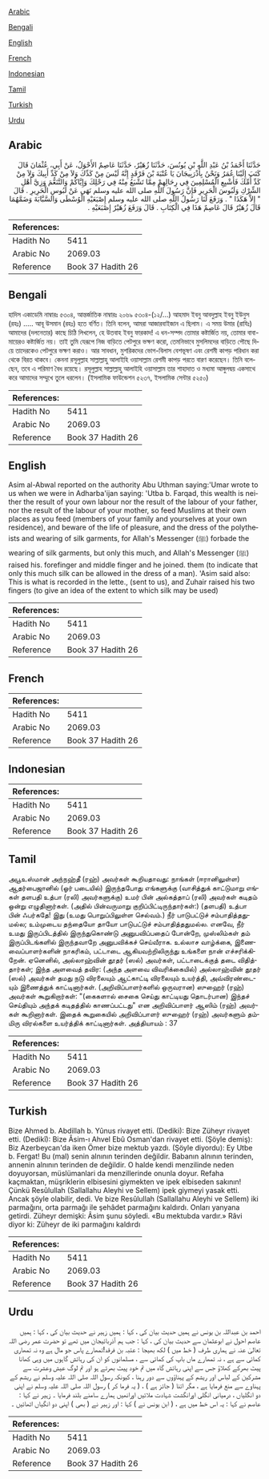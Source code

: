 [Arabic](#arabic)

[Bengali](#bengali)

[English](#english)

[French](#french)

[Indonesian](#indonesian)

[Tamil](#tamil)

[Turkish](#turkish)

[Urdu](#urdu)

## Arabic


<div dir="rtl" lang="ar" style={{fontSize:'larger',backgroundColor:'#f8f9fa',padding:20}}>
حَدَّثَنَا أَحْمَدُ بْنُ عَبْدِ اللَّهِ بْنِ يُونُسَ، حَدَّثَنَا زُهَيْرٌ، حَدَّثَنَا عَاصِمٌ الأَحْوَلُ، عَنْ أَبِي، عُثْمَانَ قَالَ كَتَبَ إِلَيْنَا عُمَرُ وَنَحْنُ بِأَذْرَبِيجَانَ يَا عُتْبَةَ بْنَ فَرْقَدٍ إِنَّهُ لَيْسَ مِنْ كَدِّكَ وَلاَ مِنْ كَدِّ أَبِيكَ وَلاَ مِنْ كَدِّ أُمِّكَ فَأَشْبِعِ الْمُسْلِمِينَ فِي رِحَالِهِمْ مِمَّا تَشْبَعُ مِنْهُ فِي رَحْلِكَ وَإِيَّاكُمْ وَالتَّنَعُّمَ وَزِيَّ أَهْلِ الشِّرْكِ وَلَبُوسَ الْحَرِيرِ فَإِنَّ رَسُولَ اللَّهِ صلى الله عليه وسلم نَهَى عَنْ لَبُوسِ الْحَرِيرِ ‏.‏ قَالَ ‏ "‏ إِلاَّ هَكَذَا ‏"‏ ‏.‏ وَرَفَعَ لَنَا رَسُولُ اللَّهِ صلى الله عليه وسلم إِصْبَعَيْهِ الْوُسْطَى وَالسَّبَّابَةَ وَضَمَّهُمَا قَالَ زُهَيْرٌ قَالَ عَاصِمٌ هَذَا فِي الْكِتَابِ ‏.‏ قَالَ وَرَفَعَ زُهَيْرٌ إِصْبَعَيْهِ ‏.‏
</div>
<div style={{backgroundColor:'#f8f9fa',padding:20, marginBottom: 10}}><table> <thead> <tr> <th>References:</th> <th></th> </tr> </thead> <tbody><tr><td>Hadith No</td><td>5411</td></tr><tr><td>Arabic No</td><td>2069.03</td></tr><tr><td>Reference</td><td>Book 37 Hadith 26</td></tr></tbody></table></div>

## Bengali


<div dir="ltr" lang="bn" style={{fontSize:'larger',backgroundColor:'#f8f9fa',padding:20}}>
হাদিস একাডেমি নাম্বারঃ ৫৩০৪, আন্তর্জাতিক নাম্বারঃ ২০৬৯ ৫৩০৪-(১২/...) আহমাদ ইবনু আবদুল্লাহ ইবনু ইউনুস (রহঃ) ..... আবূ উসমান (রহঃ) হতে বর্ণিত। তিনি বলেন, আমরা আজারবাইজান এ ছিলাম। এ সময় উমার (রাযিঃ) আমাদের (দলনেতার) কাছে চিঠি লিখলেন, হে উতবাহ ইবনু ফারকাদ! এ ধন-সম্পদ তোমার কষ্টার্জিত নয়, তোমার বাবা-মায়েরও কষ্টার্জিত নয়। তাই তুমি যেরূপে নিজ বাড়িতে পেটপুরে ভক্ষণ করো, তেমনিভাবে মুসলিমদের বাড়িতে পৌছে দিয়ে তাদেরকেও পেটপুরে ভক্ষণ করাও। আর সাবধান, মুশরিকদের ভোগ-বিলাস বেশভূষণ এবং রেশমী কাপড় পরিধান করা থেকে বিরত থাকবে। কেননা রসূলুল্লাহ সাল্লাল্লাহু আলাইহি ওয়াসাল্লাম রেশমী কাপড় পরতে বারণ করেছেন। তিনি বলেছেন, তবে এ পরিমাণ বৈধ রয়েছে। রসূলুল্লাহ সাল্লাল্লাহু আলাইহি ওয়াসাল্লাম তার শাহাদাত ও মধ্যমা আঙ্গুলদ্বয় একসাথে করে আমাদের সম্মুখে তুলে ধরলেন। (ইসলামিক ফাউন্ডেশন ৫২৩৭, ইসলামিক সেন্টার ৫২৫০)
</div>
<div style={{backgroundColor:'#f8f9fa',padding:20, marginBottom: 10}}><table> <thead> <tr> <th>References:</th> <th></th> </tr> </thead> <tbody><tr><td>Hadith No</td><td>5411</td></tr><tr><td>Arabic No</td><td>2069.03</td></tr><tr><td>Reference</td><td>Book 37 Hadith 26</td></tr></tbody></table></div>

## English


<div dir="ltr" lang="en" style={{fontSize:'larger',backgroundColor:'#f8f9fa',padding:20}}>
Asim al-Abwal reported on the authority Abu Uthman saying:'Umar wrote to us when we were in Adharba'ijan saying: 'Utba b. Farqad, this wealth is neither the result of your own labour nor the result of the labour of your father, nor the result of the labour of your mother, so feed Muslims at their own places as you feed (members of your family and yourselves at your own residence), and beware of the life of pleasure, and the dress of the polytheists and wearing of silk garments, for Allah's Messenger (ﷺ) forbade the wearing of silk garments, but only this much, and Allah's Messenger (ﷺ) raised his. forefinger and middle finger and he joined. them (to indicate that only this much silk can be allowed in the dress of a man). 'Asim said also: This is what is recorded in the lette., (sent to us), and Zuhair raised his two fingers (to give an idea of the extent to which silk may be used)
</div>
<div style={{backgroundColor:'#f8f9fa',padding:20, marginBottom: 10}}><table> <thead> <tr> <th>References:</th> <th></th> </tr> </thead> <tbody><tr><td>Hadith No</td><td>5411</td></tr><tr><td>Arabic No</td><td>2069.03</td></tr><tr><td>Reference</td><td>Book 37 Hadith 26</td></tr></tbody></table></div>

## French


<div dir="ltr" lang="fr" style={{fontSize:'larger',backgroundColor:'#f8f9fa',padding:20}}>

</div>
<div style={{backgroundColor:'#f8f9fa',padding:20, marginBottom: 10}}><table> <thead> <tr> <th>References:</th> <th></th> </tr> </thead> <tbody><tr><td>Hadith No</td><td>5411</td></tr><tr><td>Arabic No</td><td>2069.03</td></tr><tr><td>Reference</td><td>Book 37 Hadith 26</td></tr></tbody></table></div>

## Indonesian


<div dir="ltr" lang="id" style={{fontSize:'larger',backgroundColor:'#f8f9fa',padding:20}}>

</div>
<div style={{backgroundColor:'#f8f9fa',padding:20, marginBottom: 10}}><table> <thead> <tr> <th>References:</th> <th></th> </tr> </thead> <tbody><tr><td>Hadith No</td><td>5411</td></tr><tr><td>Arabic No</td><td>2069.03</td></tr><tr><td>Reference</td><td>Book 37 Hadith 26</td></tr></tbody></table></div>

## Tamil


<div dir="ltr" lang="ta" style={{fontSize:'larger',backgroundColor:'#f8f9fa',padding:20}}>
அபூஉஸ்மான் அந்நஹ்தீ (ரஹ்) அவர்கள் கூறியதாவது: நாங்கள் (ஈரானிலுள்ள) ஆதர்பைஜானில் (ஓர் படையில்) இருந்தபோது எங்களுக்கு (வாசித்துக் காட்டுமாறு எங்கள் தளபதி உத்பா (ரலி) அவர்களுக்கு) உமர் பின் அல்கத்தாப் (ரலி) அவர்கள் கடிதம் ஒன்று எழுதினார்கள். (அதில் பின்வருமாறு குறிப்பிட்டிருந்தார்கள்:) (தளபதி) உத்பா பின் ஃபர்கதே! இது (உமது பொறுப்பிலுள்ள செல்வம்.) நீர் பாடுபட்டுச் சம்பாதித்ததுமல்ல; உம்முடைய தந்தையோ தாயோ பாடுபட்டுச் சம்பாதித்ததுமல்ல. எனவே, நீர் உமது இருப்பிடத்தில் இருந்துகொண்டு அனுபவிப்பதைப் போன்றே, முஸ்லிம்கள் தம் இருப்பிடங்களில் இருந்தவாறே அனுபவிக்கச் செய்வீராக. உல்லாச வாழ்க்கை, இணைவைப்பாளர்களின் நாகரிகம், பட்டாடை ஆகியவற்றிலிருந்து உங்களை நான் எச்சரிக்கிறேன். ஏனெனில், அல்லாஹ்வின் தூதர் (ஸல்) அவர்கள், பட்டாடைக்குத் தடை விதித்தார்கள்; இந்த அளவைத் தவிர: (அந்த அளவை விவரிக்கையில்) அல்லாஹ்வின் தூதர் (ஸல்) அவர்கள் தமது நடு விரலையும் ஆட்காட்டி விரலையும் உயர்த்தி, அவ்விரண்டையும் இணைத்துக் காட்டினார்கள். (அறிவிப்பாளர்களில் ஒருவரான) ஸுஹைர் (ரஹ்) அவர்கள் கூறுகிறார்கள்: "(கைகளால் சைகை செய்து காட்டியது தொடர்பான) இந்தச் செய்தியும் அந்தக் கடிதத்தில் காணப்பட்டது" என அறிவிப்பாளர் ஆஸிம் (ரஹ்) அவர்கள் கூறினார்கள். இதைக் கூறுகையில் அறிவிப்பாளர் ஸுஹைர் (ரஹ்) அவர்களும் தம்மிரு விரல்களை உயர்த்திக் காட்டினார்கள். அத்தியாயம் : 37
</div>
<div style={{backgroundColor:'#f8f9fa',padding:20, marginBottom: 10}}><table> <thead> <tr> <th>References:</th> <th></th> </tr> </thead> <tbody><tr><td>Hadith No</td><td>5411</td></tr><tr><td>Arabic No</td><td>2069.03</td></tr><tr><td>Reference</td><td>Book 37 Hadith 26</td></tr></tbody></table></div>

## Turkish


<div dir="ltr" lang="tr" style={{fontSize:'larger',backgroundColor:'#f8f9fa',padding:20}}>
Bize Ahmed b. Abdillah b. Yûnus rivayet etti. (Dediki): Bize Züheyr rivayet etti. (Dedikî): Bize Âsim-ı Ahvel Ebû Osman'dan rivayet etti. (Şöyle demiş): Biz Azerbeycan'da iken Ömer bize mektub yazdı. (Şöyle diyordu): Ey Utbe b. Fergat! Bu (mal) senin alnının terinden değildir. Babanın alnının terinden, annenin alnının terinden de değildir. O halde kendi menzilinde neden doyuyorsan, müslümanlari da menzillerinde onunla doyur. Refaha kaçmaktan, müşriklerin elbisesini giymekten ve ipek elbiseden sakının! Çünkü Resûlullah (Sallallahu Aleyhi ve Sellem) ipek giymeyi yasak etti. Ancak şöyle olabilir, dedi. Ve bize Resûlullah (Sallallahu Aleyhi ve Sellem) iki parmağını, orta parmağı ile şehâdet parmağını kaldırdı. Onları yanyana getirdi. Züheyr demişki: Âsim şunu söyledi. «Bu mektubda vardır.» Râvi diyor ki: Züheyr de iki parmağını kaldırdı
</div>
<div style={{backgroundColor:'#f8f9fa',padding:20, marginBottom: 10}}><table> <thead> <tr> <th>References:</th> <th></th> </tr> </thead> <tbody><tr><td>Hadith No</td><td>5411</td></tr><tr><td>Arabic No</td><td>2069.03</td></tr><tr><td>Reference</td><td>Book 37 Hadith 26</td></tr></tbody></table></div>

## Urdu


<div dir="rtl" lang="ur" style={{fontSize:'larger',backgroundColor:'#f8f9fa',padding:20}}>
احمد بن عبداللہ بن یونس نے ہمیں حدیث بیان کی ، کہا : ہمیں زہیر نے حدیث بیان کی ، کہا : ہمیں عاصم احول نے ابوعثمان سے حدیث بیان کی ، کہا : جب ہم آذربائیجان میں تھے تو حضرت عمر رضی اللہ تعالیٰ عنہ نے ہماری طرف ( خط میں ) لکھ بھیجا : عتبہ بن فرقد!تمھارے پاس جو مال ہے وہ نہ تمھاری کمائی سے ہے ، نہ تمھارے ماں باپ کی کمائی سے ، مسلمانوں کو ان کی رہائش گاہوں میں وہی کھانا پیٹ بھرکے کھلاؤ جس سے اپنی رہائش گاہ میں تم خود پیٹ بھرتے ہو اور تم لوگ عیش وعشرت سے مشرکین کے لباس اور ریشم کے پہناؤوں سے دور رہنا ، کیونکہ رسول اللہ صلی اللہ علیہ وسلم نے ریشم کے پہناوے سے منع فرمایا ہے ، مگر اتنا ( جائز ہے ) ، ( یہ فرما کر ) رسول اللہ صلی اللہ علیہ وسلم نے اپنی دو انگلیاں ، درمیانی انگلی اورانگشت شہادت ملائیں اورانھیں ہمارے سامنے بلند فرمایا ۔ زہیر نے کہا : عاصم نے کہا : یہ اس خط میں ہے ، ( ابن یونس نے ) کہا : اور زہیر نے ( بھی ) اپنی دو انگیاں اٹھائیں ۔
</div>
<div style={{backgroundColor:'#f8f9fa',padding:20, marginBottom: 10}}><table> <thead> <tr> <th>References:</th> <th></th> </tr> </thead> <tbody><tr><td>Hadith No</td><td>5411</td></tr><tr><td>Arabic No</td><td>2069.03</td></tr><tr><td>Reference</td><td>Book 37 Hadith 26</td></tr></tbody></table></div>
